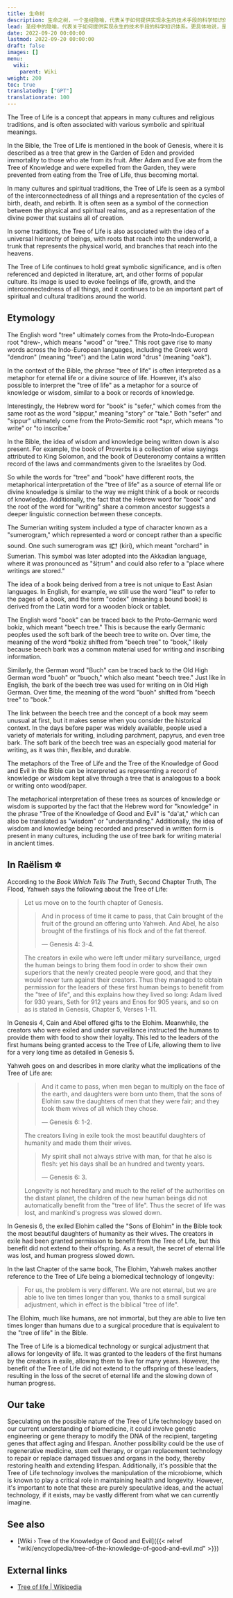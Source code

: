 ```yaml
---
title: 生命树
description: 生命之树，一个圣经隐喻，代表关于如何提供实现永生的技术手段的科学知识体系。更具体地说，是将人类的预期寿命延长至 1000 岁，就像狮子座时代的情况一样。
lead: 圣经中的隐喻，代表关于如何提供实现永生的技术手段的科学知识体系。更具体地说，是将人类的预期寿命延长至 1000 岁，就像狮子座时代的情况一样。
date: 2022-09-20 00:00:00
lastmod: 2022-09-20 00:00:00
draft: false
images: []
menu:
  wiki:
    parent: Wiki
weight: 200
toc: true
translatedby: ["GPT"]
translationrate: 100
---
```


The Tree of Life is a concept that appears in many cultures and religious traditions, and is often associated with various symbolic and spiritual meanings.

In the Bible, the Tree of Life is mentioned in the book of Genesis, where it is described as a tree that grew in the Garden of Eden and provided immortality to those who ate from its fruit. After Adam and Eve ate from the Tree of Knowledge and were expelled from the Garden, they were prevented from eating from the Tree of Life, thus becoming mortal.

In many cultures and spiritual traditions, the Tree of Life is seen as a symbol of the interconnectedness of all things and a representation of the cycles of birth, death, and rebirth. It is often seen as a symbol of the connection between the physical and spiritual realms, and as a representation of the divine power that sustains all of creation.

In some traditions, the Tree of Life is also associated with the idea of a universal hierarchy of beings, with roots that reach into the underworld, a trunk that represents the physical world, and branches that reach into the heavens.

The Tree of Life continues to hold great symbolic significance, and is often referenced and depicted in literature, art, and other forms of popular culture. Its image is used to evoke feelings of life, growth, and the interconnectedness of all things, and it continues to be an important part of spiritual and cultural traditions around the world.

## Etymology

The English word "tree" ultimately comes from the Proto-Indo-European root *drew-, which means "wood" or "tree." This root gave rise to many words across the Indo-European languages, including the Greek word "dendron" (meaning "tree") and the Latin word "drus" (meaning "oak").

In the context of the Bible, the phrase "tree of life" is often interpreted as a metaphor for eternal life or a divine source of life. However, it's also possible to interpret the "tree of life" as a metaphor for a source of knowledge or wisdom, similar to a book or records of knowledge.

Interestingly, the Hebrew word for "book" is "sefer," which comes from the same root as the word "sippur," meaning "story" or "tale." Both "sefer" and "sippur" ultimately come from the Proto-Semitic root *spr, which means "to write" or "to inscribe."

In the Bible, the idea of wisdom and knowledge being written down is also present. For example, the book of Proverbs is a collection of wise sayings attributed to King Solomon, and the book of Deuteronomy contains a written record of the laws and commandments given to the Israelites by God.

So while the words for "tree" and "book" have different roots, the metaphorical interpretation of the "tree of life" as a source of eternal life or divine knowledge is similar to the way we might think of a book or records of knowledge. Additionally, the fact that the Hebrew word for "book" and the root of the word for "writing" share a common ancestor suggests a deeper linguistic connection between these concepts.

The Sumerian writing system included a type of character known as a "sumerogram," which represented a word or concept rather than a specific sound. One such sumerogram was 𒊬 (kiri), which meant "orchard" in Sumerian. This symbol was later adopted into the Akkadian language, where it was pronounced as "šiṭrum" and could also refer to a "place where writings are stored."

The idea of a book being derived from a tree is not unique to East Asian languages. In English, for example, we still use the word "leaf" to refer to the pages of a book, and the term "codex" (meaning a bound book) is derived from the Latin word for a wooden block or tablet.

The English word "book" can be traced back to the Proto-Germanic word bokiz, which meant "beech tree." This is because the early Germanic peoples used the soft bark of the beech tree to write on. Over time, the meaning of the word *bokiz shifted from "beech tree" to "book," likely because beech bark was a common material used for writing and inscribing information.

Similarly, the German word "Buch" can be traced back to the Old High German word "buoh" or "buoch," which also meant "beech tree." Just like in English, the bark of the beech tree was used for writing on in Old High German. Over time, the meaning of the word "buoh" shifted from "beech tree" to "book."

The link between the beech tree and the concept of a book may seem unusual at first, but it makes sense when you consider the historical context. In the days before paper was widely available, people used a variety of materials for writing, including parchment, papyrus, and even tree bark. The soft bark of the beech tree was an especially good material for writing, as it was thin, flexible, and durable.

The metaphors of the Tree of Life and the Tree of the Knowledge of Good and Evil in the Bible can be interpreted as representing a record of knowledge or wisdom kept alive through a tree that is analogous to a book or writing onto wood/paper.

The metaphorical interpretation of these trees as sources of knowledge or wisdom is supported by the fact that the Hebrew word for "knowledge" in the phrase "Tree of the Knowledge of Good and Evil" is "da'at," which can also be translated as "wisdom" or "understanding." Additionally, the idea of wisdom and knowledge being recorded and preserved in written form is present in many cultures, including the use of tree bark for writing material in ancient times.

## In Raëlism 🔯

According to the _Book Which Tells The Truth_, Second Chapter Truth, The Flood, Yahweh says the following about the Tree of Life:

> Let us move on to the fourth chapter of Genesis.
>
>> And in process of time it came to pass, that Cain brought of the fruit of the ground an offering unto Yahweh. And Abel, he also brought of the firstlings of his flock and of the fat thereof.
>>
>> — Genesis 4: 3-4.
>
> The creators in exile who were left under military surveillance, urged the human beings to bring them food in order to show their own superiors that the newly created people were good, and that they would never turn against their creators. Thus they managed to obtain permission for the leaders of these first human beings to benefit from the "tree of life", and this explains how they lived so long: Adam lived for 930 years, Seth for 912 years and Enos for 905 years, and so on as is stated in Genesis, Chapter 5, Verses 1-11.

In Genesis 4, Cain and Abel offered gifts to the Elohim. Meanwhile, the creators who were exiled and under surveillance instructed the humans to provide them with food to show their loyalty. This led to the leaders of the first humans being granted access to the Tree of Life, allowing them to live for a very long time as detailed in Genesis 5.

Yahweh goes on and describes in more clarity what the implications of the Tree of Life are:

>> And it came to pass, when men began to multiply on the face of the earth, and daughters were born unto them, that the sons of Elohim saw the daughters of men that they were fair; and they took them wives of all which they chose.
>>
>> — Genesis 6: 1-2.
>
> The creators living in exile took the most beautiful daughters of humanity and made them their wives.
>
>> My spirit shall not always strive with man, for that he also is flesh: yet his days shall be an hundred and twenty years.
>>
>> — Genesis 6: 3.
>
> Longevity is not hereditary and much to the relief of the authorities on the distant planet, the children of the new human beings did not automatically benefit from the "tree of life". Thus the secret of life was lost, and mankind's progress was slowed down.

In Genesis 6, the exiled Elohim called the "Sons of Elohim" in the Bible took the most beautiful daughters of humanity as their wives. The creators in exile had been granted permission to benefit from the Tree of Life, but this benefit did not extend to their offspring. As a result, the secret of eternal life was lost, and human progress slowed down.

In the last Chapter of the same book, The Elohim, Yahweh makes another reference to the Tree of Life being a biomedical technology of longevity:

> For us, the problem is very different. We are not eternal, but we are able to live ten times longer than you, thanks to a small surgical adjustment, which in effect is the biblical "tree of life".

The Elohim, much like humans, are not immortal, but they are able to live ten times longer than humans due to a surgical procedure that is equivalent to the "tree of life" in the Bible.

The Tree of Life is a biomedical technology or surgical adjustment that allows for longevity of life. It was granted to the leaders of the first humans by the creators in exile, allowing them to live for many years. However, the benefit of the Tree of Life did not extend to the offspring of these leaders, resulting in the loss of the secret of eternal life and the slowing down of human progress.

## Our take

Speculating on the possible nature of the Tree of Life technology based on our current understanding of biomedicine, it could involve genetic engineering or gene therapy to modify the DNA of the recipient, targeting genes that affect aging and lifespan. Another possibility could be the use of regenerative medicine, stem cell therapy, or organ replacement technology to repair or replace damaged tissues and organs in the body, thereby restoring health and extending lifespan. Additionally, it's possible that the Tree of Life technology involves the manipulation of the microbiome, which is known to play a critical role in maintaining health and longevity. However, it's important to note that these are purely speculative ideas, and the actual technology, if it exists, may be vastly different from what we can currently imagine.

## See also

- [Wiki › Tree of the Knowledge of Good and Evil]({{< relref "wiki/encyclopedia/tree-of-the-knowledge-of-good-and-evil.md" >}})

## External links

- [Tree of life | Wikipedia](https://en.wikipedia.org/wiki/Tree_of_life)
